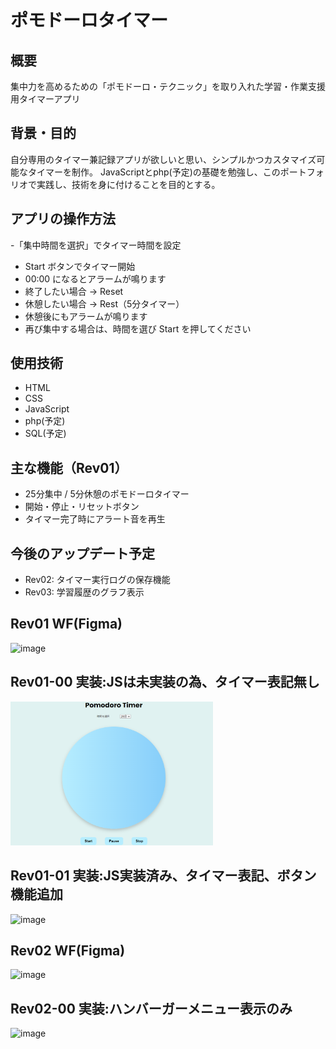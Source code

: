 # ポモドーロタイマー

## 概要
集中力を高めるための「ポモドーロ・テクニック」を取り入れた学習・作業支援用タイマーアプリ

## 背景・目的
自分専用のタイマー兼記録アプリが欲しいと思い、シンプルかつカスタマイズ可能なタイマーを制作。
JavaScriptとphp(予定)の基礎を勉強し、このポートフォリオで実践し、技術を身に付けることを目的とする。

## アプリの操作方法
-「集中時間を選択」でタイマー時間を設定
- Start ボタンでタイマー開始
- 00:00 になるとアラームが鳴ります
- 終了したい場合 → Reset
- 休憩したい場合 → Rest（5分タイマー）
- 休憩後にもアラームが鳴ります
- 再び集中する場合は、時間を選び Start を押してください

## 使用技術
- HTML
- CSS
- JavaScript
- php(予定)
- SQL(予定)

## 主な機能（Rev01）
- 25分集中 / 5分休憩のポモドーロタイマー
- 開始・停止・リセットボタン
- タイマー完了時にアラート音を再生

## 今後のアップデート予定
- Rev02: タイマー実行ログの保存機能
- Rev03: 学習履歴のグラフ表示

## Rev01 WF(Figma)
<img width="324" height="230" alt="image" src="https://github.com/user-attachments/assets/aa9e41c8-da01-4b15-a696-27d5efad4d61" />

## Rev01-00 実装:JSは未実装の為、タイマー表記無し
<img src="Rev01-00.png" alt="タイマー未実装画面" width="324" height="230" />

## Rev01-01 実装:JS実装済み、タイマー表記、ボタン機能追加
<img width="382" height="286" alt="image" src="https://github.com/user-attachments/assets/d26d50a8-d634-4370-813c-1ea6cd60f1d9" />

## Rev02 WF(Figma)
<img width="371" height="260" alt="image" src="https://github.com/user-attachments/assets/ce6d878f-e064-40e1-a527-8a8f9240622e" />

## Rev02-00 実装:ハンバーガーメニュー表示のみ
<img width="282" height="640" alt="image" src="https://github.com/user-attachments/assets/d7eafb7b-9c33-4ace-8b85-4bd3d4baea82" />
